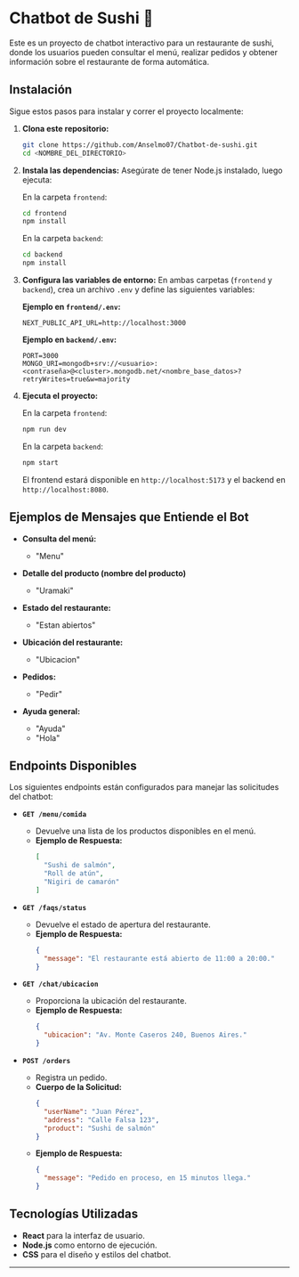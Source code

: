 # Chatbot de Sushi 🍣

Este es un proyecto de chatbot interactivo para un restaurante de sushi, donde los usuarios pueden consultar el menú, realizar pedidos y obtener información sobre el restaurante de forma automática.

## Instalación

Sigue estos pasos para instalar y correr el proyecto localmente:

1. **Clona este repositorio:**

   ```bash
   git clone https://github.com/Anselmo07/Chatbot-de-sushi.git
   cd <NOMBRE_DEL_DIRECTORIO>
   ```

2. **Instala las dependencias:**
   Asegúrate de tener Node.js instalado, luego ejecuta:

   En la carpeta `frontend`:
   ```bash
   cd frontend
   npm install
   ```

   En la carpeta `backend`:
   ```bash
   cd backend
   npm install
   ```

3. **Configura las variables de entorno:**
   En ambas carpetas (`frontend` y `backend`), crea un archivo `.env` y define las siguientes variables:

   **Ejemplo en `frontend/.env`:**
   ```env
   NEXT_PUBLIC_API_URL=http://localhost:3000
   ```

   **Ejemplo en `backend/.env`:**
   ```env
   PORT=3000
   MONGO_URI=mongodb+srv://<usuario>:<contraseña>@<cluster>.mongodb.net/<nombre_base_datos>?retryWrites=true&w=majority
   ```

4. **Ejecuta el proyecto:**

   En la carpeta `frontend`:
   ```bash
   npm run dev
   ```

   En la carpeta `backend`:
   ```bash
   npm start
   ```

   El frontend estará disponible en `http://localhost:5173` y el backend en `http://localhost:8080`.

## Ejemplos de Mensajes que Entiende el Bot

- **Consulta del menú:**

  - "Menu"

- **Detalle del producto (nombre del producto)**
  
  - "Uramaki"

- **Estado del restaurante:**

  - "Estan abiertos"

- **Ubicación del restaurante:**

  - "Ubicacion"

- **Pedidos:**

  - "Pedir"

- **Ayuda general:**

  - "Ayuda"
  - "Hola"

## Endpoints Disponibles

Los siguientes endpoints están configurados para manejar las solicitudes del chatbot:

- **`GET /menu/comida`**

  - Devuelve una lista de los productos disponibles en el menú.
  - **Ejemplo de Respuesta:**
    ```json
    [
      "Sushi de salmón",
      "Roll de atún",
      "Nigiri de camarón"
    ]
    ```

- **`GET /faqs/status`**

  - Devuelve el estado de apertura del restaurante.
  - **Ejemplo de Respuesta:**
    ```json
    {
      "message": "El restaurante está abierto de 11:00 a 20:00."
    }
    ```

- **`GET /chat/ubicacion`**

  - Proporciona la ubicación del restaurante.
  - **Ejemplo de Respuesta:**
    ```json
    {
      "ubicacion": "Av. Monte Caseros 240, Buenos Aires."
    }
    ```

- **`POST /orders`**

  - Registra un pedido.
  - **Cuerpo de la Solicitud:**
    ```json
    {
      "userName": "Juan Pérez",
      "address": "Calle Falsa 123",
      "product": "Sushi de salmón"
    }
    ```
  - **Ejemplo de Respuesta:**
    ```json
    {
      "message": "Pedido en proceso, en 15 minutos llega."
    }
    ```

## Tecnologías Utilizadas

- **React** para la interfaz de usuario.
- **Node.js** como entorno de ejecución.
- **CSS** para el diseño y estilos del chatbot.

---



